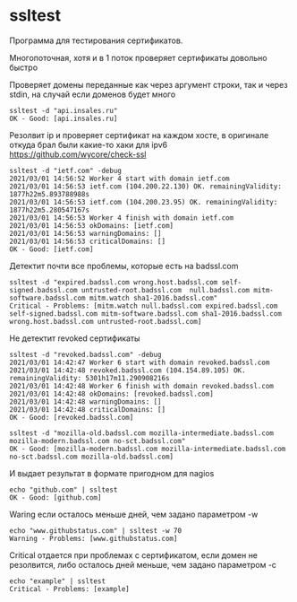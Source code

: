 # ssltest

Программа для тестирования сертификатов.

Многопоточная, хотя и в 1 поток проверяет сертификаты довольно быстро

Проверяет домены переданные как через аргумент строки, так и через stdin, на случай если доменов будет много
```
ssltest -d "api.insales.ru"
OK - Good: [api.insales.ru]
```

Резолвит ip и проверяет сертификат на каждом хосте, в оригинале откуда брал были какие-то хаки для ipv6 https://github.com/wycore/check-ssl
```
ssltest -d "ietf.com" -debug
2021/03/01 14:56:52 Worker 4 start with domain ietf.com
2021/03/01 14:56:53 ietf.com (104.200.22.130) OK. remainingValidity: 1877h22m5.893788988s
2021/03/01 14:56:53 ietf.com (104.200.23.95) OK. remainingValidity: 1877h22m5.280547167s
2021/03/01 14:56:53 Worker 4 finish with domain ietf.com
2021/03/01 14:56:53 okDomains: [ietf.com]
2021/03/01 14:56:53 warningDomains: []
2021/03/01 14:56:53 criticalDomains: []
OK - Good: [ietf.com]
```

Детектит почти все проблемы, которые есть на badssl.com
```
ssltest -d "expired.badssl.com wrong.host.badssl.com self-signed.badssl.com untrusted-root.badssl.com  null.badssl.com mitm-software.badssl.com mitm.watch sha1-2016.badssl.com"       
Critical - Problems: [mitm.watch null.badssl.com expired.badssl.com self-signed.badssl.com mitm-software.badssl.com sha1-2016.badssl.com wrong.host.badssl.com untrusted-root.badssl.com]
```

Не детектит revoked сертификаты
```
ssltest -d "revoked.badssl.com" -debug
2021/03/01 14:42:47 Worker 6 start with domain revoked.badssl.com
2021/03/01 14:42:48 revoked.badssl.com (104.154.89.105) OK. remainingValidity: 5301h17m11.290908216s
2021/03/01 14:42:48 Worker 6 finish with domain revoked.badssl.com
2021/03/01 14:42:48 okDomains: [revoked.badssl.com]
2021/03/01 14:42:48 warningDomains: []
2021/03/01 14:42:48 criticalDomains: []
OK - Good: [revoked.badssl.com]
```
```
ssltest -d "mozilla-old.badssl.com mozilla-intermediate.badssl.com mozilla-modern.badssl.com no-sct.badssl.com"
OK - Good: [mozilla-modern.badssl.com mozilla-intermediate.badssl.com no-sct.badssl.com mozilla-old.badssl.com]
```

И выдает результат в формате пригодном для nagios
```
echo "github.com" | ssltest
OK - Good: [github.com]

```
Waring если осталось меньше дней, чем задано параметром -w
```
echo "www.githubstatus.com" | ssltest -w 70
Warning - Problems: [www.githubstatus.com]

```

Critical отдается при проблемах с сертификатом, если домен не резолвится, либо осталось дней меньше, чем задано параметром -с
```
echo "example" | ssltest      
Critical - Problems: [example]

```
